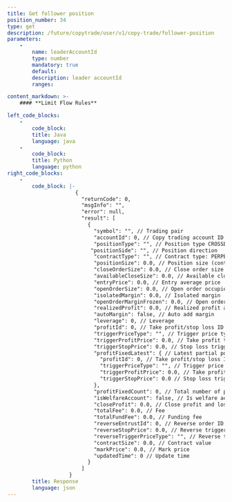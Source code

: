 ```yaml
---
title: Get follower position
position_number: 34
type: get
description: /future/copytrade/user/v1/copy-trade/follower-position
parameters:
    -
        name: leaderAccountId
        type: number
        mandatory: true
        default:
        description: leader accountId
        ranges: 

content_markdown: >-
    #### **Limit Flow Rules**

left_code_blocks:
    -
        code_block:
        title: Java
        language: java
    -
        code_block:
        title: Python
        language: python
right_code_blocks:
    -
        code_block: |-
                      {
                        "returnCode": 0,
                        "msgInfo": "",
                        "error": null,
                        "result": [
                          {
                            "symbol": "", // Trading pair
                            "accountId": 0, // Copy trading account ID
                            "positionType": "", // Position type CROSSED (cross margin) ISOLATED (isolated margin)
                           "positionSide": "", // Position direction
                            "contractType": "", // Contract type: PERPETUAL (perpetual contract), PREDICT (prediction contract)
                            "positionSize": 0.0, // Position size (contracts)
                            "closeOrderSize": 0.0, // Close order size (contracts)
                            "availableCloseSize": 0.0, // Available close size (contracts)
                            "entryPrice": 0.0, // Entry average price
                            "openOrderSize": 0.0, // Open order occupied
                            "isolatedMargin": 0.0, // Isolated margin
                            "openOrderMarginFrozen": 0.0, // Open order margin occupied
                            "realizedProfit": 0.0, // Realized profit and loss
                            "autoMargin": false, // Auto add margin
                            "leverage": 0, // Leverage
                            "profitId": 0, // Take profit/stop loss ID
                            "triggerPriceType": "", // Trigger price type 1. Index price 2. Mark price (fair price) 3. Latest price
                            "triggerProfitPrice": 0.0, // Take profit trigger price
                            "triggerStopPrice": 0.0, // Stop loss trigger price
                            "profitFixedLatest": { // Latest partial position take profit/stop loss settings
                              "profitId": 0, // Take profit/stop loss ID
                              "triggerPriceType": "", // Trigger price type 1. Index price 2. Mark price (fair price) 3. Latest price
                              "triggerProfitPrice": 0.0, // Take profit trigger price
                              "triggerStopPrice": 0.0 // Stop loss trigger price
                            },
                            "profitFixedCount": 0, // Total number of partial position take profit/stop loss
                            "isWelfareAccount": false, // Is welfare account
                            "closeProfit": 0.0, // Close profit and loss
                            "totalFee": 0.0, // Fee
                            "totalFundFee": 0.0, // Funding fee
                            "reverseEntrustId": 0, // Reverse order ID
                            "reverseStopPrice": 0.0, // Reverse trigger price
                            "reverseTriggerPriceType": "", // Reverse trigger price type
                            "contractSize": 0.0, // Contract value
                            "markPrice": 0.0, // Mark price
                            "updatedTime": 0 // Update time
                          }
                        ]
                    }
        title: Response
        language: json
---
```

